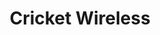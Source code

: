 ---
title: "Cricket Wireless"
url: /vancouver/cricket-wireless-northeast-highway-99/
shop: Handy
---